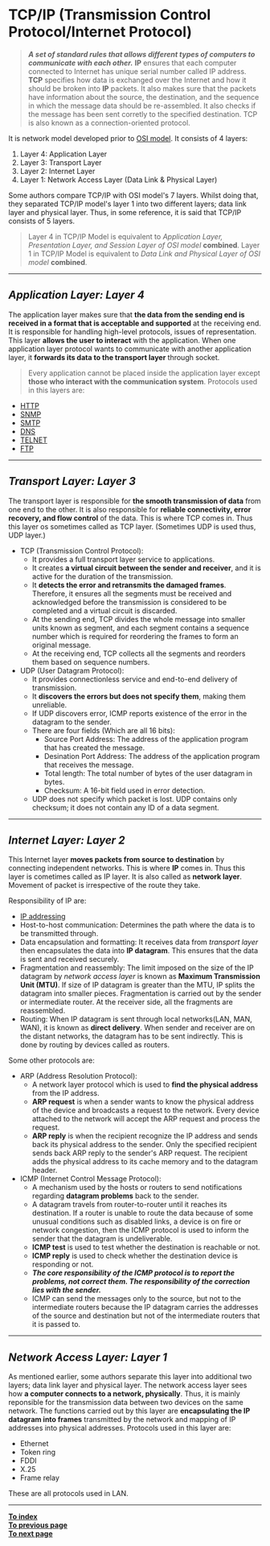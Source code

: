 # **TCP/IP (Transmission Control Protocol/Internet Protocol)**
  
> ***A set of standard rules that allows different types of computers to communicate with each other.*** **IP** ensures that each computer connected to Internet has unique serial number called IP address. **TCP** specifies how data is exchanged over the Internet and how it should be broken into **IP** packets. It also makes sure that the packets have information about the source, the destination, and the sequence in which the message data should be re-assembled. It also checks if the message has been sent corretly to the specified destination. TCP is also known as a connection-oriented protocol.
  
It is network model developed prior to [OSI model](OSI.md). It consists of 4 layers:  
1. Layer 4: Application Layer  
2. Layer 3: Transport Layer  
3. Layer 2: Internet Layer  
4. Layer 1: Network Access Layer (Data Link & Physical Layer)

Some authors compare TCP/IP with OSI model's 7 layers. Whilst doing that, they separated TCP/IP model's layer 1 into two different layers; data link layer and physical layer. Thus, in some reference, it is said that TCP/IP consists of 5 layers.  
> Layer 4 in TCP/IP Model is equivalent to *Application Layer, Presentation Layer, and Session Layer of OSI model* **combined**. Layer 1 in TCP/IP Model is equivalent to *Data Link and Physical Layer of OSI model* **combined**.
  
---  
## *Application Layer: Layer 4*
The application layer makes sure that **the data from the sending end is received in a format that is acceptable and supported** at the receiving end. It is responsible for handling high-level protocols, issues of representation. This layer **allows the user to interact** with the application. When one application layer protocol wants to communicate with another application layer, it **forwards its data to the transport layer** through socket.  
> Every application cannot be placed inside the application layer except **those who interact with the communication system**.
Protocols used in this layers are:
- [HTTP](InternetProtocols.md)
- [SNMP](https://en.wikipedia.org/wiki/Simple_Network_Management_Protocol)
- [SMTP](InternetProtocols.md)
- [DNS](DomainName_DNS.md)
- [TELNET](InternetProtocols.md)
- [FTP](InternetProtocols.md)
  
---
## *Transport Layer: Layer 3*
The transport layer is responsible for **the smooth transmission of data** from one end to the other. It is also responsible for **reliable connectivity, error recovery, and flow control** of the data. This is where TCP comes in. Thus this layer os sometimes called as TCP layer. (Sometimes UDP is used thus, UDP layer.)  
- TCP (Transmission Control Protocol):
    + It provides a full transport layer service to applications.
    + It creates **a virtual circuit between the sender and receiver**, and it is active for the duration of the transmission.
    + It **detects the error and retransmits the damaged frames**. Therefore, it ensures all the segments must be received and acknowledged before the transmission is considered to be completed and a virtual circuit is discarded.
    + At the sending end, TCP divides the whole message into smaller units known as segment, and each segment contains a sequence number which is required for reordering the frames to form an original message.
    + At the receiving end, TCP collects all the segments and reorders them based on sequence numbers.
- UDP (User Datagram Protocol):
    + It provides connectionless service and end-to-end delivery of transmission.
    + It **discovers the errors but does not specify them**, making them unreliable.
    + If UDP discovers error, ICMP reports existence of the error in the datagram to the sender.
    + There are four fields (Which are all 16 bits):
        * Source Port Address: The address of the application program that has created the message.
        * Desination Port Address: The address of the application program that receives the message.
        * Total length: The total number of bytes of the user datagram in bytes.
        * Checksum: A 16-bit field used in error detection.
    + UDP does not specify which packet is lost. UDP contains only checksum; it does not contain any ID of a data segment.
  
---  
## *Internet Layer: Layer 2*
This Internet layer **moves packets from source to destination** by connecting independent networks. This is where **IP** comes in. Thus this layer is cometimes called as IP layer. It is also called as **network layer**. Movement of packet is irrespective of the route they take.  
  
Responsibility of IP are:  
- [IP addressing](IPaddress.md)
- Host-to-host communication: Determines the path where the data is to be transmitted through. 
- Data encapsulation and formatting: It receives data from *transport layer* then encapsulates the data into **IP datagram**. This ensures that the data is sent and received securely.
- Fragmentation and reassembly: The limit imposed on the size of the IP datagram by *network access layer* is known as **Maximum Transmission Unit (MTU)**. If size of IP datagram is greater than the MTU, IP splits the datagram into smaller pieces. Fragmentation is carried out by the sender or intermediate router. At the receiver side, all the fragments are reassembled.
- Routing: When IP datagram is sent through local networks(LAN, MAN, WAN), it is known as **direct delivery**. When sender and receiver are on the distant networks, the datagram has to be sent indirectly. This is done by routing by devices called as routers.  
  
Some other protocols are:   
- ARP (Address Resolution Protocol):
    + A network layer protocol which is used to **find the physical address** from the IP address.
    + **ARP request** is when a sender wants to know the physical address of the device and broadcasts a request to the network. Every device attached to the network will accept the ARP request and process the request.
    + **ARP reply** is when the recipient recognize the IP address and sends back its physical address to the sender. Only the specified recipient sends back ARP reply to the sender's ARP request. The recipient adds the physical address to its cache memory and to the datagram header.
- ICMP (Internet Control Message Protocol):
    + A mechanism used by the hosts or routers to send notifications regarding **datagram problems** back to the sender.
    + A datagram travels from router-to-router until it reaches its destination. If a router is unable to route the data because of some unusual conditions such as disabled links, a device is on fire or network congestion, then the ICMP protocol is used to inform the sender that the datagram is undeliverable.
    + **ICMP test** is used to test whether the destination is reachable or not.
    + **ICMP reply** is used to check whether the destination device is responding or not.
    + ***The core responsibility of the ICMP protocol is to report the problems, not correct them. The responsibility of the correction lies with the sender.***
    + ICMP can send the messages only to the source, but not to the intermediate routers because the IP datagram carries the addresses of the source and destination but not of the intermediate routers that it is passed to.
---
## *Network Access Layer: Layer 1*
As mentioned earlier, some authors separate this layer into additional two layers; data link layer and physical layer. The network access layer sees how **a computer connects to a network, physically**. Thus, it is mainly reponsible for the transmission data between two devices on the same network. The functions carried out by this layer are **encapsulating the IP datagram into frames** transmitted by the network and mapping of IP addresses into physical addresses. Protocols used in this layer are:  
- Ethernet
- Token ring
- FDDI
- X.25
- Frame relay  
  
These are all protocols used in LAN.  
  
---
[**To index**](../ComputerNetwork.md)  
[**To previous page**](NetworkModels.md)  
[**To next page**](OSI.md)  